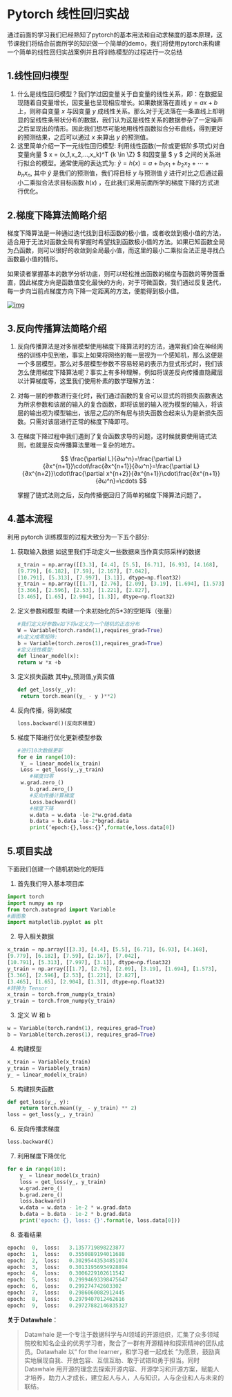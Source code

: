 # Pytorch 线性回归实战

通过前面的学习我们已经熟知了pytorch的基本用法和自动求梯度的基本原理，这节课我们将结合前面所学的知识做一个简单的demo，我们将使用pytorch来构建一个简单的线性回归实战案例并且将训练模型的过程进行一次总结

## 1.线性回归模型

1. 什么是线性回归模型？我们学过因变量关于自变量的线性关系，即：在数据呈现随着自变量增长，因变量也呈现相应增长。如果数据落在直线 $y =   ax+b$ 上，则称自变量 $x$ 与因变量 $y$  成线性关系。那么对于无法落在一条直线上却明显的呈线性条带状分布的数据，我们认为这是线性关系的数据参杂了一定噪声之后呈现出的情形。因此我们想尽可能地用线性函数拟合分布曲线，得到更好的预测结果，之后可以通过 $x$ 来算出 $y$ 的预测值。
2. 这里简单介绍一下一元线性回归模型: 利用线性函数(一阶或更低阶多项式)对自变量向量 $ x = (x_1,x_2,...,x_k)^T  {k \in \Z} $ 和因变量 $ y $ 之间的关系进行拟合的模型。通常使用的表达式为: $\hat y = h(x) = a +  b_1x_1 + b_2x_2 + \cdots + b_nx_n$,  其中 $\hat y$ 是我们的预测值，我们将目标 $y$ 与预测值  $\hat y$ 进行对比之后通过最小二乘拟合法求目标函数 $h(x)$ ，在此我们采用前面所学的梯度下降的方式进行优化。

## 

## 2.梯度下降算法简略介绍

梯度下降算法是一种通过迭代找到目标函数的极小值，或者收敛到极小值的方法，适合用于无法对函数全局有掌握时希望找到函数极小值的方法。如果已知函数全局为凸函数，则可以很好的收敛到全局最小值，而这里的最小二乘拟合法正是寻找凸函数最小值的情形。

如果读者掌握基本的数学分析功底，则可以轻松推出函数的梯度与函数的等势面垂直，因此梯度方向是函数值变化最快的方向，对于可微函数，我们通过反复迭代，每一步向当前点梯度方向下降一定距离的方法，便能得到极小值。

[![img](https://raw.githubusercontent.com/datawhalechina/dive-into-cv-pytorch/master/markdown_imgs/chapter01/1.4_linear_regression_pytorch/grad_decent.png)](https://raw.githubusercontent.com/datawhalechina/dive-into-cv-pytorch/master/markdown_imgs/chapter01/1.4_linear_regression_pytorch/grad_decent.png)



## 3.反向传播算法简略介绍

1. 反向传播算法是对多层模型使用梯度下降算法时的方法，通常我们会在神经网络的训练中见到他，事实上如果将网络的每一层视为一个感知机，那么这便是一个多层模型。那么对多层模型参数不容易轻易的表示为显式形式时，我们该怎么使用梯度下降算法呢？事实上有多种理解，例如将误差反向传播直隐藏层以计算梯度等，这里我们使用朴素的数学理解方法：

2. 对每一层的参数进行变化时，我们通过函数的复合可以显式的将损失函数表达为所求参数和该层的输入的复合函数，即将该层的输入视为模型的输入，将该层的输出视为模型输出，该层之后的所有层与损失函数合起来认为是新损失函数。只需对该层进行正常的梯度下降即可。

3. 在梯度下降过程中我们遇到了复合函数求导的问题，这时候就要使用链式法则，也就是反向传播算法里唯一复杂的地方。

   $$ \frac{\partial L}{∂ω^n}=\frac{\partial  L}{∂x^{n+1}}\cdot\frac{∂x^{n+1}}{∂ω^n}=\frac{\partial  L}{∂x^{n+2}}\cdot\frac{\partial  x^{n+2}}{∂x^{n+1}}\cdot\frac{∂x^{n+1}}{∂ω^n}=\cdots $$

   掌握了链式法则之后，反向传播便回归了简单的梯度下降算法问题了。

## 4.基本流程

利用 pytorch 训练模型的过程大致分为一下五个部分:

1. 获取输入数据 如这里我们手动定义一些数据来当作真实际采样的数据

   ```python
   x_train = np.array([[3.3], [4.4], [5.5], [6.71], [6.93], [4.168], 
   [9.779], [6.182], [7.59], [2.167], [7.042], 
   [10.791], [5.313], [7.997], [3.1]], dtype=np.float32) 
   y_train = np.array([[1.7], [2.76], [2.09], [3.19], [1.694], [1.573], 
   [3.366], [2.596], [2.53], [1.221], [2.827], 
   [3.465], [1.65], [2.904], [1.3]], dtype=np.float32)
   ```

2. 定义参数和模型 构建一个未初始化的5*3的空矩阵（张量）

   ```python
   #我们定义好参数w如下将w定义为一个随机的正态分布
   W = Variable(torch.randn(1),requires_grad=True)
   #b定义成零矩阵:
   b = Variable(torch.zeros(1),requires_grad=True)
   #定义线性模型:
   def linear_model(x):
   return w *x +b
   ```

3. 定义损失函数 其中y_预测值,y真实值

   ```python
   def get_loss(y_,y):
   	return torch.mean((y_ - y )**2)
   ```

4. 反向传播，得到梯度

   ```python
   loss.backward()(反向求梯度)
   ```

   

5. 梯度下降进行优化更新模型参数

   ```python
   #进行10次数据更新
   for e in range(10):
   	Y_ = linear_model(x_train)
   	Loss = get_loss(y_,y_train)
       #梯度归零
   	w.grad.zero_()
       b.grad.zero_()
       #反向传播计算梯度
       Loss.backward()
       #梯度下降
       w.data = w.data -le-2*w.grad.data
       b.data = b.data -le-2*bgrad.data
       print(‘epoch:{},loss:{}’,format(e,loss.data[0])
   ```

   

## 5.项目实战 

下面我们创建一个随机初始化的矩阵

1. 首先我们导入基本项目库

```python
import torch 
import numpy as np 
from torch.autograd import Variable
#画图象
import matplotlib.pyplot as plt
```

2. 导入相关数据

```python
x_train = np.array([[3.3], [4.4], [5.5], [6.71], [6.93], [4.168], 
[9.779], [6.182], [7.59], [2.167], [7.042], 
[10.791], [5.313], [7.997], [3.1]], dtype=np.float32) 
y_train = np.array([[1.7], [2.76], [2.09], [3.19], [1.694], [1.573], 
[3.366], [2.596], [2.53], [1.221], [2.827], 
[3.465], [1.65], [2.904], [1.3]], dtype=np.float32)
#转换为 Tensor
x_train = torch.from_numpy(x_train) 
y_train = torch.from_numpy(y_train)
```

3. 定义 W 和 b

```python
w = Variable(torch.randn(1), requires_grad=True)
b = Variable(torch.zeros(1), requires_grad=True)
```

4. 构建模型

```python
x_train = Variable(x_train) 
y_train = Variable(y_train)
y_ = linear_model(x_train)
```

5. 构建损失函数

```python
def get_loss(y_, y): 
	return torch.mean((y_ - y_train) ** 2)
loss = get_loss(y_, y_train)
```

6. 反向传播求梯度

```python
loss.backward()
```

7. 利用梯度下降优化

```python
for e in range(10):
	y_ = linear_model(x_train) 
	loss = get_loss(y_, y_train) 
	w.grad.zero_()
	b.grad.zero_()
	loss.backward() 
	w.data = w.data - 1e-2 * w.grad.data
	b.data = b.data - 1e-2 * b.grad.data
	print('epoch: {}, loss: {}'.format(e, loss.data[0]))
```

8. 查看结果

```python
epoch:	0,	loss:	3.1357719898223877
epoch:	1,	loss:	0.3550889194011688
epoch:	2,	loss:	0.30295443534851074
epoch:	3,	loss:	0.30131956934928894
epoch:	4,	loss:	0.3006229102611542
epoch:	5,	loss:	0.29994693398475647
epoch:	6,	loss:	0.299274742603302
epoch:	7,	loss:	0.2986060082912445
epoch:	8,	loss:	0.2979407012462616
epoch:	9,	loss:	0.29727882146835327
```

**关于 Datawhale**：

> Datawhale  是一个专注于数据科学与AI领域的开源组织，汇集了众多领域院校和知名企业的优秀学习者，聚合了一群有开源精神和探索精神的团队成员。Datawhale 以“ for the learner，和学习者一起成长 ”为愿景，鼓励真实地展现自我、开放包容、互信互助、敢于试错和勇于担当。同时  Datawhale    用开源的理念去探索开源内容、开源学习和开源方案，赋能人才培养，助力人才成长，建立起人与人，人与知识，人与企业和人与未来的联结。